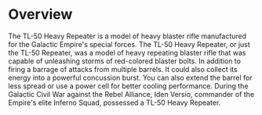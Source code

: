 # Overview

The TL-50 Heavy Repeater is a model of heavy blaster rifle manufactured for the Galactic Empire's special forces.
The TL-50 Heavy Repeater, or just the TL-50 Repeater, was a model of heavy repeating blaster rifle that was capable of unleashing storms of red-colored blaster bolts.
In addition to firing a barrage of attacks from multiple barrels.
It could also collect its energy into a powerful concussion burst.
You can also extend the barrel for less spread or use a power cell for better cooling performance.
During the Galactic Civil War against the Rebel Alliance, Iden Versio, commander of the Empire's elite Inferno Squad, possessed a TL-50 Heavy Repeater.
